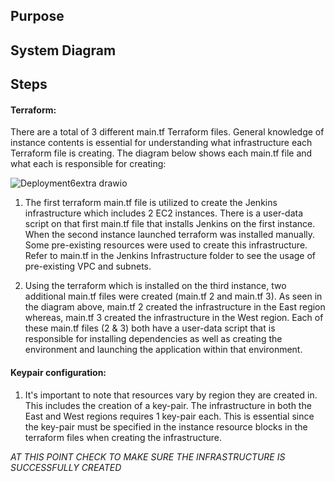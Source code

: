 ## Purpose 

## System Diagram 

## Steps 

#### Terraform:
There are a total of 3 different main.tf Terraform files. General knowledge of instance contents is essential for understanding what infrastructure each Terraform file is creating. The diagram below shows each main.tf file and what each is responsible for creating:

![Deployment6extra drawio](https://github.com/Sameen-k/Deployment6/assets/128739962/9e9bde7b-2500-46f9-aca7-2f3d30b13e05)


1. The first terraform main.tf file is utilized to create the Jenkins infrastructure which includes 2 EC2 instances. There is a user-data script on that first main.tf file that installs Jenkins on the first instance. When the second instance launched terraform was installed manually. Some pre-existing resources were used to create this infrastructure. Refer to main.tf in the Jenkins Infrastructure folder to see the usage of pre-existing VPC and subnets.

2. Using the terraform which is installed on the third instance, two additional main.tf files were created (main.tf 2 and main.tf 3). As seen in the diagram above, main.tf 2 created the infrastructure in the East region whereas, main.tf 3 created the infrastructure in the West region. Each of these main.tf files (2 & 3) both have a user-data script that is responsible for installing dependencies as well as creating the environment and launching the application within that environment.

#### Keypair configuration:
1. It's important to note that resources vary by region they are created in. This includes the creation of a key-pair. The infrastructure in both the East and West regions requires 1 key-pair each. This is essential since the key-pair must be specified in the instance resource blocks in the terraform files when creating the infrastructure.

_AT THIS POINT CHECK TO MAKE SURE THE INFRASTRUCTURE IS SUCCESSFULLY CREATED_
